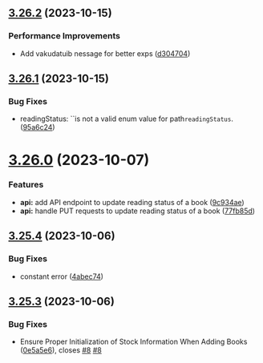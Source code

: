## [3.26.2](https://github.com/hossainchisty/LeafLine-Server/compare/v3.26.1...v3.26.2) (2023-10-15)

### Performance Improvements

- Add vakudatuib nessage for better exps ([d304704](https://github.com/hossainchisty/LeafLine-Server/commit/d304704015777ea76d9ecdd4441db2d96c716f97))

## [3.26.1](https://github.com/hossainchisty/LeafLine-Server/compare/v3.26.0...v3.26.1) (2023-10-15)

### Bug Fixes

- readingStatus: ``is not a valid enum value for path`readingStatus`. ([95a6c24](https://github.com/hossainchisty/LeafLine-Server/commit/95a6c2492190605ae51c429d6b469b43bd39c2db))

# [3.26.0](https://github.com/hossainchisty/LeafLine-Server/compare/v3.25.4...v3.26.0) (2023-10-07)

### Features

- **api:** add API endpoint to update reading status of a book ([9c934ae](https://github.com/hossainchisty/LeafLine-Server/commit/9c934ae7192120db9e2bdccab4ee1f5915aec9c8))
- **api:** handle PUT requests to update reading status of a book ([77fb85d](https://github.com/hossainchisty/LeafLine-Server/commit/77fb85d7d135a1b7104035e6256186d1233407e6))

## [3.25.4](https://github.com/hossainchisty/LeafLine-Server/compare/v3.25.3...v3.25.4) (2023-10-06)

### Bug Fixes

- constant error ([4abec74](https://github.com/hossainchisty/LeafLine-Server/commit/4abec743fca000090c3f913cd5cf663143db37d7))

## [3.25.3](https://github.com/hossainchisty/LeafLine-Server/compare/v3.25.2...v3.25.3) (2023-10-06)

### Bug Fixes

- Ensure Proper Initialization of Stock Information When Adding Books ([0e5a5e6](https://github.com/hossainchisty/LeafLine-Server/commit/0e5a5e639074e1b2eba9d889dbe3fed1c3509610)), closes [#8](https://github.com/hossainchisty/LeafLine-Server/issues/8) [#8](https://github.com/hossainchisty/LeafLine-Server/issues/8)
